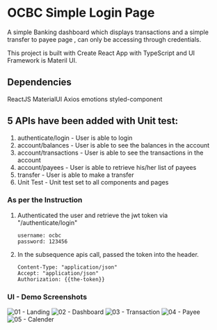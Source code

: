 # OCBC Simple Login Page
A simple Banking dashboard which displays transactions and a simple transfer to payee page , can only be accessing through credentials.

This project is built with Create React App with TypeScript and UI Framework is Materil UI.

## Dependencies
ReactJS
MaterialUI
Axios
emotions
styled-component

## 5 APIs have been added  with Unit test:
1. authenticate/login - User is able to login
2. account/balances - User is able to see the balances  in the account
3. account/transactions - User is able to see the transactions in the account
4. account/payees - User is able to retrieve his/her list of payees
5. transfer - User is able to make a transfer
6. Unit Test - Unit test set to all components and pages


### As per the Instruction
1. Authenticated the user and retrieve the jwt token via "/authenticate/login"
   ```
   username: ocbc
   password: 123456
   ```
2. In the subsequence apis call, passed the token into the header.
   ```
   Content-Type: "application/json"
   Accept: "application/json"
   Authorization: {{the-token}}
   ```
   
### UI - Demo Screenshots

![01 - Landing](https://raw.githubusercontent.com/send2alamelu/banking-react-app-ts/master/screenshots/login.png)
![02 - Dashboard](https://raw.githubusercontent.com/send2alamelu/banking-react-app-ts/master/screenshots/dashboard.png)
![03 - Transaction](https://github.com/send2alamelu/banking-react-app-ts/blob/master/screenshots/transaction3.png)
![04 - Payee](https://github.com/send2alamelu/banking-react-app-ts/blob/master/screenshots/transaction3.png)
![05 - Calender](https://github.com/send2alamelu/banking-react-app-ts/blob/master/screenshots/transaction3.png)
